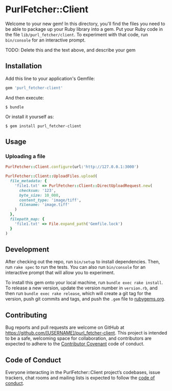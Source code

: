 # PurlFetcher::Client

Welcome to your new gem! In this directory, you'll find the files you need to be able to package up your Ruby library into a gem. Put your Ruby code in the file `lib/purl_fetcher/client`. To experiment with that code, run `bin/console` for an interactive prompt.

TODO: Delete this and the text above, and describe your gem

## Installation

Add this line to your application's Gemfile:

```ruby
gem 'purl_fetcher-client'
```

And then execute:

    $ bundle

Or install it yourself as:

    $ gem install purl_fetcher-client

## Usage

### Uploading a file

```ruby
PurlFetcher::Client.configure(url:'http://127.0.0.1:3000')

PurlFetcher::Client::UploadFiles.upload(
  file_metadata: {
    'file1.txt' => PurlFetcher::Client::DirectUploadRequest.new(
      checksum: '123',
      byte_size: 10_000,
      content_type: 'image/tiff',
      filename: 'image.tiff'
    )
  },
  filepath_map: {
    'file1.txt' => File.expand_path('Gemfile.lock')
  }
)
```

## Development

After checking out the repo, run `bin/setup` to install dependencies. Then, run `rake spec` to run the tests. You can also run `bin/console` for an interactive prompt that will allow you to experiment.

To install this gem onto your local machine, run `bundle exec rake install`. To release a new version, update the version number in `version.rb`, and then run `bundle exec rake release`, which will create a git tag for the version, push git commits and tags, and push the `.gem` file to [rubygems.org](https://rubygems.org).

## Contributing

Bug reports and pull requests are welcome on GitHub at https://github.com/[USERNAME]/purl_fetcher-client. This project is intended to be a safe, welcoming space for collaboration, and contributors are expected to adhere to the [Contributor Covenant](http://contributor-covenant.org) code of conduct.

## Code of Conduct

Everyone interacting in the PurlFetcher::Client project’s codebases, issue trackers, chat rooms and mailing lists is expected to follow the [code of conduct](https://github.com/[USERNAME]/purl_fetcher-client/blob/main/CODE_OF_CONDUCT.md).

